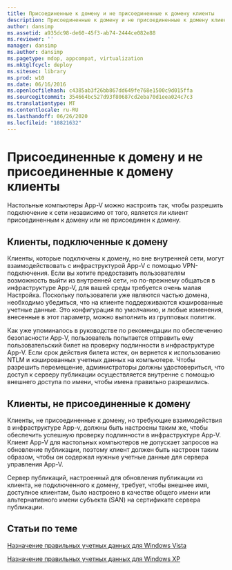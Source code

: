 ```yaml
---
title: Присоединенные к домену и не присоединенные к домену клиенты
description: Присоединенные к домену и не присоединенные к домену клиенты
author: dansimp
ms.assetid: a935dc98-de60-45f3-ab74-2444ce082e88
ms.reviewer: ''
manager: dansimp
ms.author: dansimp
ms.pagetype: mdop, appcompat, virtualization
ms.mktglfcycl: deploy
ms.sitesec: library
ms.prod: w10
ms.date: 06/16/2016
ms.openlocfilehash: c4385ab3f26bb867dd649fe768e1500c9d015ffa
ms.sourcegitcommit: 354664bc527d93f80687cd2eba70d1eea024c7c3
ms.translationtype: MT
ms.contentlocale: ru-RU
ms.lasthandoff: 06/26/2020
ms.locfileid: "10821632"
---
```

# Присоединенные к домену и не присоединенные к домену клиенты


Настольные компьютеры App-V можно настроить так, чтобы разрешить подключение к сети независимо от того, является ли клиент присоединенным к домену или не присоединен к домену.

## Клиенты, подключенные к домену


Клиенты, которые подключены к домену, но вне внутренней сети, могут взаимодействовать с инфраструктурой App-V с помощью VPN-подключения. Если вы хотите предоставить пользователям возможность выйти из внутренней сети, но по-прежнему общаться в инфраструктуре App-V, для вашей среды требуется очень малая Настройка. Поскольку пользователи уже являются частью домена, необходимо убедиться, что на клиенте поддерживаются кэшированные учетные данные. Это конфигурация по умолчанию, и любые изменения, внесенные в этот параметр, можно выполнить из групповых политик.

Как уже упоминалось в руководстве по рекомендации по обеспечению безопасности App-V, пользователь попытается отправить ему пользовательский билет на проверку подлинности в инфраструктуре App-V. Если срок действия билета истек, он вернется к использованию NTLM и кэшированных учетных данных на компьютере. Чтобы разрешить перемещение, администраторы должны удостовериться, что доступ к серверу публикации осуществляется внутренне с помощью внешнего доступа по имени, чтобы имена правильно разрешились.

## Клиенты, не присоединенные к домену


Клиенты, не присоединенные к домену, но требующие взаимодействия в инфраструктуре App-v, должны быть настроены таким же, чтобы обеспечить успешную проверку подлинности в инфраструктуре App-V. Клиент App-V для настольных компьютеров не допускает запросов на обновление публикации, поэтому клиент должен быть настроен таким образом, чтобы он содержал нужные учетные данные для сервера управления App-V.

Сервер публикаций, настроенный для обновления публикации из клиента, не подключенного к домену, требует, чтобы внешнее имя, доступное клиентам, было настроено в качестве общего имени или альтернативного имени субъекта (SAN) на сертификате сервера публикации.

## Статьи по теме


[Назначение правильных учетных данных для Windows Vista](how-to-assign--the-proper-credentials-for-windows-vista.md)

[Назначение правильных учетных данных для Windows XP](how-to-assign--the-proper-credentials-for-windows-xp.md)

 

 





